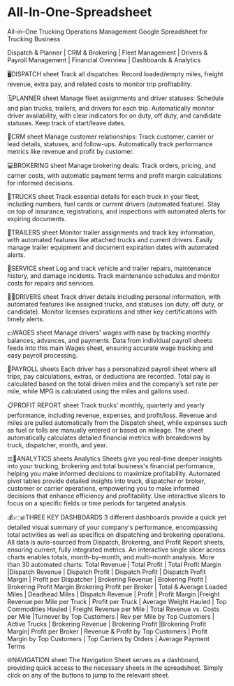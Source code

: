 # All-In-One-Spreadsheet
All-in-One Trucking Operations Management Google Spreadsheet for Trucking Business

Dispatch & Planner | CRM & Brokering | Fleet Management | Drivers & Payroll Management | Financial Overview | Dashboards & Analytics

🖥️DISPATCH sheet
Track all dispatches: Record loaded/empty miles, freight revenue, extra pay, and related costs to monitor trip profitability.

🗓️PLANNER sheet
Manage fleet assignments and driver statuses: Schedule and plan trucks, trailers, and drivers for each trip. Automatically monitor driver availability, with clear indicators for on duty, off duty, and candidate statuses. Keep track of start/leave dates.

💼CRM sheet
Manage customer relationships: Track customer, carrier or lead details, statuses, and follow-ups. Automatically track performance metrics like revenue and profit by customer.

💻BROKERING sheet
Manage brokering deals: Track orders, pricing, and carrier costs, with automatic payment terms and profit margin calculations for informed decisions.

🚛TRUCKS sheet
Track essential details for each truck in your fleet, including numbers, fuel cards or current drivers (automated feature). Stay on top of insurance, registrations, and inspections with automated alerts for expiring documents.

🛞TRAILERS sheet
Monitor trailer assignments and track key information, with automated features like attached trucks and current drivers. Easily manage trailer equipment and document expiration dates with automated alerts.

🔧SERVICE sheet
Log and track vehicle and trailer repairs, maintenance history, and damage incidents. Track maintenance schedules and monitor costs for repairs and services.

🧔🏻DRIVERS sheet
Track driver details including personal information, with automated features like assigned trucks, and statuses (on duty, off duty, or candidate). Monitor licenses expirations and other key certifications with timely alerts.

💵WAGES sheet
Manage drivers' wages with ease by tracking monthly balances, advances, and payments. Data from individual payroll sheets feeds into this main Wages sheet, ensuring accurate wage tracking and easy payroll processing.

📑PAYROLL sheets
Each driver has a personalized payroll sheet where all trips, pay calculations, extras, or deductions are recorded. Total pay is calculated based on the total driven miles and the company’s set rate per mile, while MPG is calculated using the miles and gallons used.

📋PROFIT REPORT sheet
Track trucks' monthly, quarterly and yearly performance, including revenue, expenses, and profit/loss. Revenue and miles are pulled automatically from the Dispatch sheet, while expenses such as fuel or tolls are manually entered or based on mileage. The sheet automatically calculates detailed financial metrics with breakdowns by truck, dispatcher, month, and year.

⚖️🧮ANALYTICS sheets
Analytics Sheets give you real-time deeper insights into your trucking, brokering and total business's financial performance, helping you make informed decisions to maximize profitability.
Automated pivot tables provide detailed insights into truck, dispatcher or broker, customer or carrier operations, empowering you to make informed decisions that enhance efficiency and profitability. Use interactive slicers to focus on a specific fields or time periods for targeted analysis.

💰📈📊THREE KEY DASHBOARDS
3 different dashboards provide a quick yet detailed visual summary of your company's performance, encompassing total activities as well as specifics on dispatching and brokering operations.
All data is auto-sourced from Dispatch, Brokering, and Profit Report sheets, ensuring current, fully integrated metrics. An interactive single slicer across charts enables totals, month-by-month, and multi-month analysis.
More than 30 automated charts: Total Revenue | Total Profit | Total Profit Margin |Dispatch Revenue | Dispatch Profit | Dispatch Profit | Dispatch Profit Margin | Profit per Dispatcher | Brokering Revenue | Brokering Profit | Brokering Profit Margin Brokering Profit per Broker | Total & Average Loaded Miles | Deadhead Miles | Dispatch Revenue | Profit | Profit Margin |Freight Revenue per Mile per Truck | Profit per Truck | Average Weight Hauled | Top Commodities Hauled | Freight Revenue per Mile | Total Revenue vs. Costs per Mile |Turnover by Top Customers | Rev per Mile by Top Customers | Active Trucks | Brokering Revenue | Brokering Profit |Brokering Profit Margin| Profit per Broker | Revenue & Profit by Top Customers | Profit Margin by Top Customers | Top Carriers by Orders | Average Payment Terms

🌐NAVIGATION sheet
The Navigation Sheet serves as a dashboard, providing quick access to the necessary sheets in the spreadsheet. Simply click on any of the buttons to jump to the relevant sheet.
